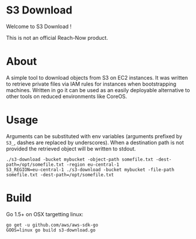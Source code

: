 S3 Download
===

Welcome to S3 Download !

This is not an official Reach-Now product.

About
==

A simple tool to download objects from S3 on EC2 instances. It was written to retrieve private files via IAM rules for instances when bootstrapping machines. Written in go it can be used as an easily deployable alternative to other tools on reduced environments like CoreOS.

Usage
==

Arguments can be substituted with env variables (arguments prefixed by `S3_`, dashes are replaced by underscores). When a destination path is not provided the retrieved object will be written to stdout.

```
./s3-download -bucket mybucket -object-path somefile.txt -dest-path=/opt/somefile.txt -region eu-central-1
S3_REGION=eu-central-1 ./s3-download -bucket mybucket -file-path somefile.txt -dest-path=/opt/somefile.txt
```

Build
==

Go 1.5+ on OSX targetting linux:

```
go get -u github.com/aws/aws-sdk-go
GOOS=linux go build s3-download.go
```
